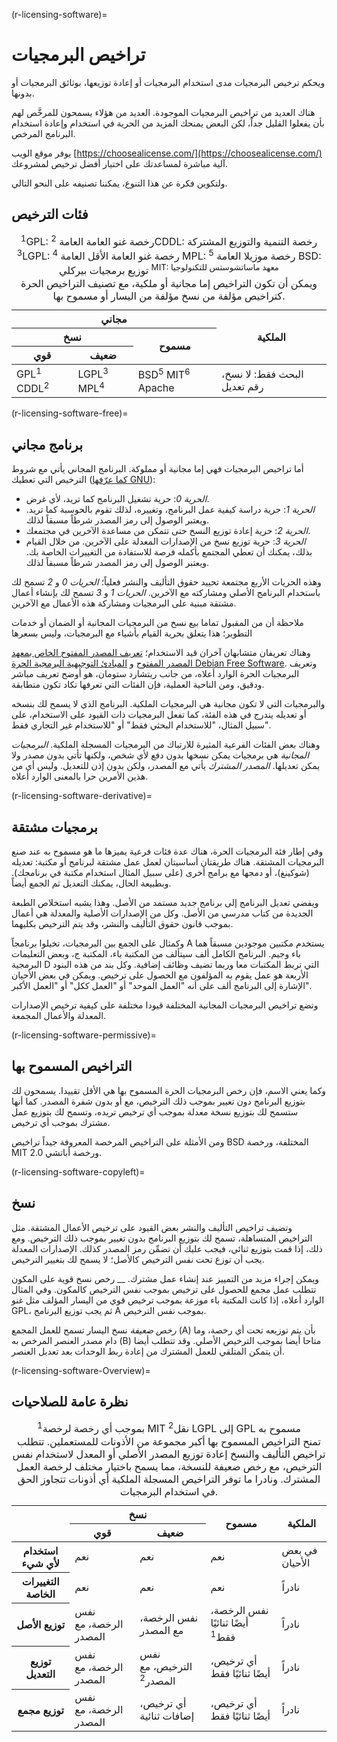 (r-licensing-software)=
# تراخيص البرمجيات

ويحكم ترخيص البرمجيات مدى استخدام البرمجيات أو إعادة توزيعها، بوثائق البرمجيات أو بدونها.

هناك العديد من تراخيص البرمجيات الموجودة. العديد من هؤلاء يسمحون للمرخَّص لهم بأن يفعلوا القليل جداً، لكن البعض يمنحك المزيد من الحرية في استخدام وإعادة استخدام البرنامج المرخص.

يوفر موقع الويب [https://choosealicense.com/](https://choosealicense.com/) آلية مباشرة لمساعدتك على اختيار أفضل ترخيص لمشروعك.

ولتكوين فكرة عن هذا التنوع، يمكننا تصنيفه على النحو التالي.

## فئات الترخيص

<table>
    <thead>
        <tr>
            <th colspan="3">مجاني</th>
            <th rowspan="3">الملكية</th>
        </tr>
        <tr>
            <th colspan="2">نسخ</th>
            <th rowspan="2">مسموح</th>
        </tr>
        <tr>
            <th>قوي</th>
            <th>ضعيف</th>
        </tr>
    </thead>
    <tbody>
        <tr>
        <td>GPL<sup>1</sup> CDDL<sup>2</sup></td>
        <td>LGPL<sup>3</sup> MPL<sup>4</sup></td>
        <td>BSD<sup>5</sup> MIT<sup>6</sup> Apache</td>
            <td>البحث فقط: لا&nbsp;نسخ، رقم&nbsp;تعديل</td>
        </tr>
    </tbody>
    <caption>
      <div class="footnote">
        <sup>1</sup>GPL: رخصة غنو العامة العامة <sup>2</sup>CDDL: رخصة التنمية والتوزيع المشتركة <sup>3</sup>LGPL: رخصة غنو العامة الأقل العامة <sup>4</sup> MPL: رخصة موزيلا العامة <sup>5</sup> BSD: توزيع برمجيات بيركلي <sup><sup></sup> MIT: معهد ماساتشوستس للتكنولوجيا
      </div>
      ويمكن أن تكون التراخيص إما مجانية أو ملكية، مع تصنيف التراخيص الحرة كتراخيص مؤلفة من نسخ مؤلفة من اليسار أو مسموح بها.
    </caption>
</table>

(r-licensing-software-free)=
## برنامج مجاني

أما تراخيص البرمجيات فهي إما مجانية أو مملوكة. البرنامج المجاني يأتي مع شروط الترخيص التي تعطيك ([كما عرّفها GNU](https://www.gnu.org/philosophy/free-sw.html)):

* _الحرية 0_: حرية تشغيل البرنامج كما تريد، لأي غرض.
* _الحرية 1_: حرية دراسة كيفية عمل البرنامج، وتغييره، لذلك تقوم بالحوسبة كما تريد. ويعتبر الوصول إلى رمز المصدر شرطاً مسبقاً لذلك.
* _الحرية 2_: حرية إعادة توزيع النسخ حتى تتمكن من مساعدة الآخرين في مجتمعك.
* _الحرية 3_: حرية توزيع نسخ من الإصدارات المعدلة على الآخرين. من خلال القيام بذلك، يمكنك أن تعطي المجتمع بأكمله فرصة للاستفادة من التغييرات الخاصة بك. ويعتبر الوصول إلى رمز المصدر شرطاً مسبقاً لذلك.

وهذه الحريات الأربع مجتمعة تحييد حقوق التأليف والنشر فعلياً؛ *الحريات 0* و *2* تسمح لك باستخدام البرنامج الأصلي ومشاركته مع الآخرين. *الحريات 1* و *3* تسمح لك بإنشاء أعمال مشتقة مبنية على البرمجيات ومشاركة هذه الأعمال مع الآخرين.

ملاحظة أن من المقبول تماما بيع نسخ من البرمجيات المجانية أو الضمان أو خدمات التطوير؛ هذا يتعلق بحرية القيام بأشياء مع البرمجيات، وليس بسعرها

وهناك تعريفان متشابهان آخران قيد الاستخدام؛ [تعريف المصدر المفتوح الخاص بمعهد المصدر المفتوح](https://opensource.org/osd-annotated) و [المبادئ التوجيهية البرمجية الحرة Debian Free Software](https://www.debian.org/social_contract#guidelines). وتعريف البرمجيات الحرة الوارد أعلاه، من جانب ريتشارد ستومان، هو أوضح تعريف مباشر ودقيق، ومن الناحية العملية، فإن الفئات التي تعرفها تكاد تكون متطابقة.

والبرمجيات التي لا تكون مجانية هي البرمجيات الملكية. البرنامج الذي لا يسمح لك بنسخه أو تعديله يندرج في هذه الفئة، كما تفعل البرمجيات ذات القيود على الاستخدام، على سبيل المثال، "للاستخدام البحثي فقط" أو "للاستخدام غير التجاري فقط".

وهناك بعض الفئات الفرعية المثيرة للارتباك من البرمجيات المسجلة الملكية. _البرمجيات المجانية_ هي برمجيات يمكن نسخها بدون دفع لأي شخص، ولكنها تأتي بدون مصدر ولا يمكن تعديلها. _المصدر المشترك_ يأتي مع المصدر، ولكن بدون إذن للتعديل. وليس أي من هذين الأمرين حرا بالمعنى الوارد أعلاه.

(r-licensing-software-derivative)=
## برمجيات مشتقة

وفي إطار فئة البرمجيات الحرة، هناك عدة فئات فرعية يميزها ما هو مسموح به عند صنع البرمجيات المشتقة. هناك طريقتان أساسيتان لعمل عمل مشتقة لبرنامج أو مكتبة: تعديله (شوكينغ)، أو دمجها مع برامج أخرى (على سبيل المثال استخدام مكتبة في برنامجك). وبطبيعة الحال، يمكنك التعديل ثم الجمع أيضاً.

ويفضي تعديل البرنامج إلى برنامج جديد مستمد من الأصل. وهذا يشبه استخلاص الطبعة الجديدة من كتاب مدرسي من الأصل. وكل من الإصدارات الأصلية والمعدلة هي أعمال بموجب قانون حقوق التأليف والنشر، وقد يتم الترخيص بكليهما.

وكمثال على الجمع بين البرمجيات، تخيلوا برنامجاً A يستخدم مكتبين موجودين مسبقاً هما باء وجيم. البرنامج الكامل ألف سيتألف من المكتبة باء، المكتبة ج، وبعض التعليمات البرمجية D التي تربط المكتبات معا وربما تضيف وظائف إضافية. وكل بند من هذه البنود الأربعة هو عمل يقوم به المؤلفون مع الحصول على ترخيص. ويمكن في بعض الأحيان الإشارة إلى البرنامج ألف على أنه "العمل الموحد" أو "العمل ككل" أو "العمل الأكبر".

وتضع تراخيص البرمجيات المجانية المختلفة قيودا مختلفة على كيفية ترخيص الإصدارات المعدلة والأعمال المجمعة.

(r-licensing-software-permissive)=
## التراخيص المسموح بها

وكما يعني الاسم، فإن رخص البرمجيات الحرة المسموح بها هي الأقل تقييدا. يسمحون لك بتوزيع البرنامج دون تغيير بموجب ذلك الترخيص، مع أو بدون شفرة المصدر. كما أنها ستسمح لك بتوزيع نسخة معدلة بموجب أي ترخيص تريده، وتسمح لك بتوزيع عمل مشترك بموجب أي ترخيص.

ومن الأمثلة على التراخيص المرخصة المعروفة جيداً تراخيص BSD المختلفة، ورخصة MIT ورخصة أباتشي 2.0.

(r-licensing-software-copyleft)=
## نسخ

وتضيف تراخيص التأليف والنشر بعض القيود على ترخيص الأعمال المشتقة. مثل التراخيص المتساهلة، تسمح لك بتوزيع البرنامج بدون تغيير بموجب ذلك الترخيص. ومع ذلك، إذا قمت بتوزيع ثنائي، فيجب عليك أن تضمِّن رمز المصدر كذلك. الإصدارات المعدلة يجب أن توزع تحت نفس الترخيص كالأصل؛ لا يسمح لك بتغيير الترخيص.

ويمكن إجراء مزيد من التمييز عند إنشاء عمل مشترك. __ رخص نسخ قوية على المكون تتطلب عمل مجمع للحصول على ترخيص بموجب نفس الترخيص كالمكون. وفي المثال الوارد أعلاه، إذا كانت المكتبة باء موزعة بموجب ترخيص قوي من اليسار المؤلف مثل غنو GPL، ثم يجب توزيع البرنامج A بموجب نفس الترخيص.

_رخص ضعيفة_ نسخ اليسار تسمح للعمل المجمع (A) بأن يتم توزيعه تحت أي رخصة، وما دام مصدر العنصر المرخص به (B) متاحا أيضا بموجب الترخيص الأصلي. وقد تتطلب أيضا أن يتمكن المتلقي للعمل المشترك من إعادة ربط الوحدات بعد تعديل العنصر.

(r-licensing-software-Overview)=
## نظرة عامة للصلاحيات

<table>
    <thead>
        <tr>
            <th rowspan="2"></th>
            <th colspan="2">نسخ</th>
            <th rowspan="2">مسموح</th>
            <th rowspan="2">الملكية</th>
        </tr>
        <tr>
            <th>قوي</th>
            <th>ضعيف</th>
        </tr>
    </thead>
    <tbody>
        <tr>
            <th>استخدام لأي شيء</th>
            <td>نعم</td>
            <td>نعم</td>
            <td>نعم</td>
            <td>في بعض الأحيان</td>
        </tr>
        <tr>
            <th>التغييرات الخاصة</th>
            <td>نعم</td>
            <td>نعم</td>
            <td>نعم</td>
            <td>نادراً</td>
        </tr>
        <tr>
            <th>توزيع الأصل</th>
            <td>نفس الرخصة، مع المصدر</td>
            <td>نفس الرخصة، مع المصدر</td>
            <td>نفس الرخصة، أيضًا ثنائيًا فقط<sup>1</sup></td>
            <td>نادراً</td>
        </tr>
        <tr>
            <th>توزيع التعديل</th>
            <td>نفس الرخصة، مع المصدر</td>
            <td>نفس الترخيص، مع المصدر<sup>2</sup></td>
            <td>أي ترخيص، أيضًا ثنائيًا فقط</td>
            <td>نادراً</td>
        </tr>
        <tr>
            <th>توزيع مجمع</th>
            <td>نفس الرخصة، مع المصدر</td>
            <td>أي ترخيص، إضافات ثنائية</td>
            <td>أي ترخيص، أيضًا ثنائيًا فقط</td>
            <td>نادراً</td>
        </tr>
    </tbody>
    <caption>
      <div class="footnote">
        <sup>1</sup>بموجب أي رخصة لرخصة MIT <sup>2</sup>نقل LGPL إلى GPL مسموح به
      </div>
      تمنح التراخيص المسموح بها أكبر مجموعة من الأذونات للمستعملين. تتطلب تراخيص التأليف والنسخ إعادة توزيع المصدر الأصلي أو المعدل لاستخدام نفس الترخيص، مع رخص ضعيفة للنسخة، مما يسمح باختيار مختلف لرخصة العمل المشترك. ونادرا ما توفر التراخيص المسجلة الملكية أي أذونات تتجاوز الحق في استخدام البرمجيات.
    </caption>
</table>

